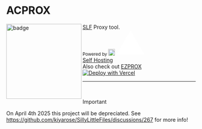 # ACPROX

<img align="left" src="https://github.com/kiyarose/acprox/blob/main/public/assets/acprox.png" height="200" width="200" alt="badge"/>

[SLF](https://github.com/kiyarose/SillyLittleFiles) Proxy tool.\
<sub>Powered by [<img width=18 src="https://vercel.com/favicon.ico"></img>](https://vercel.app)</sub>
<svg aria-label="Vercel logomark" height="64" role="img" style="width: auto; overflow: visible;" viewBox="0 0 74 64"><path d="M37.5896 0.25L74.5396 64.25H0.639648L37.5896 0.25Z" fill="white"></path></svg>
<br>
[Self Hosting](https://docs.sillylittle.tech) \
Also check out [EZPROX](https://github.com/kiyarose/ezprox) \
[![Deploy with Vercel](https://vercel.com/button)](https://vercel.com/new/project?template=https://github.com/kiyarose/acprox)

<hr>
<br>

> [!IMPORTANT]
> On April 4th 2025 this project will be depreciated.
> See https://github.com/kiyarose/SillyLittleFiles/discussions/267 for more info!
